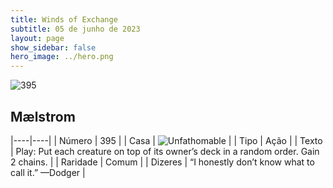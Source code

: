 ```yaml
---
title: Winds of Exchange
subtitle: 05 de junho de 2023
layout: page
show_sidebar: false
hero_image: ../hero.png
---
```


![395](https://mastervault-storage-prod.s3.amazonaws.com/media/card_front/en/600_395_f63e96944fe9_en.png)


## Mælstrom

|----|----|
| Número | 395 |
| Casa | ![Unfathomable](https://archonarcana.com/images/thumb/1/10/Unfathomable.png/22px-Unfathomable.png "Abissais") |
| Tipo | Ação |
| Texto | Play: Put each creature on top of its owner’s deck in a random order. Gain 2 chains.  |
| Raridade | Comum |
| Dizeres | “I honestly don’t know what to call it.” —Dodger  |
